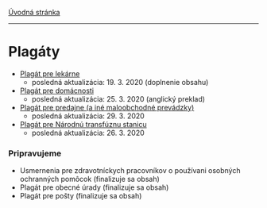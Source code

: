 [Úvodná stránka](../)

***
# Plagáty

* [Plagát pre lekárne](../projekty/plagaty/plagat-pre-lekarne.md)
  * posledná aktualizácia: 19. 3. 2020 (doplnenie obsahu)
* [Plagát pre domácnosti](../projekty/plagaty/plagat-pre-domacnosti.md)
  * posledná aktualizácia: 25. 3. 2020 (anglický preklad)
* [Plagát pre predajne (a iné maloobchodné prevádzky)](../projekty/plagaty/plagat-pre-predajne.md)
  * posledná aktualizácia: 29. 3. 2020
* [Plagát pre Národnú transfúznu stanicu](../projekty/plagaty/plagat-pre-nts.md)
  * posledná aktualizácia: 26. 3. 2020

### Pripravujeme

* Usmernenia pre zdravotníckych pracovníkov o používani osobných ochranných pomôcok (finalizuje sa obsah)
* Plagát pre obecné úrady (finalizuje sa obsah)
* Plagát pre pošty (finalizuje sa obsah)
